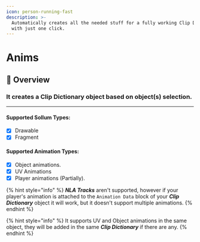 ```yaml
---
icon: person-running-fast
description: >-
  Automatically creates all the needed stuff for a fully working Clip Dictionary
  with just one click.
---
```


# Anims

## 🔧 Overview

### It creates a Clip Dictionary object based on object(s) selection.

***

#### Supported Sollum Types:

* [x] Drawable
* [x] Fragment

#### Supported Animation Types:

* [x] Object animations.
* [x] UV Animations
* [x] Player animations (Partially).

{% hint style="info" %}
_**NLA Tracks**_ aren't supported, however if your player's animation is attached to the `Animation Data` block of your _**Clip Dictionary**_ object it will work, but it doesn't support multiple animations.
{% endhint %}

{% hint style="info" %}
It supports UV and Object animations in the same object, they will be added in the same _**Clip Dictionary**_ if there are any.
{% endhint %}
